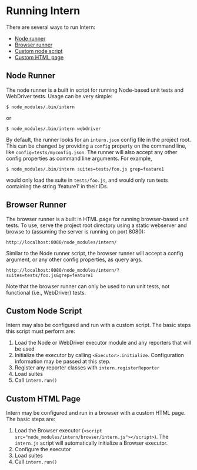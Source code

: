 # Running Intern

There are several ways to run Intern:

* [Node runner](#node-runner)
* [Browser runner](#browser-runner)
* [Custom node script](#custom-node-script)
* [Custom HTML page](#custom-html-page)

## Node Runner

The node runner is a built in script for running Node-based unit tests and WebDriver tests. Usage can be very simple:

    $ node_modules/.bin/intern

or

    $ node_modules/.bin/intern webdriver

By default, the runner looks for an `intern.json` config file in the project root. This can be changed by providing a
`config` property on the command line, like `config=tests/myconfig.json`. The runner will also accept any other config
properties as command line arguments. For example,

    $ node_modules/.bin/intern suites=tests/foo.js grep=feature1

would only load the suite in `tests/foo.js`, and would only run tests containing the string ‘feature1’ in their IDs.

## Browser Runner

The browser runner is a built in HTML page for running browser-based unit tests. To use, serve the project root
directory using a static webserver and browse to (assuming the server is running on port 8080):

    http://localhost:8080/node_modules/intern/

Similar to the Node runner script, the browser runner will accept a config argument, or any other config properties, as
query args.

    http://localhost:8080/node_modules/intern/?suites=tests/foo.js&grep=feature1

Note that the browser runner can only be used to run unit tests, not functional (i.e., WebDriver) tests.

## Custom Node Script

Intern may also be configured and run with a custom script. The basic steps this script must perform are:

1. Load the Node or WebDriver executor module and any reporters that will be used
2. Initialize the executor by calling `<Executor>.initialize`. Configuration information may be passed at this step.
3. Register any reporter classes with `intern.registerReporter`
4. Load suites
5. Call `intern.run()`

## Custom HTML Page

Intern may be configured and run in a browser with a custom HTML page. The basic steps are:

1. Load the Browser executor (`<script src="node_modules/intern/browser/intern.js"></script>`). The `intern.js` script
   will automatically initialize a Browser executor.
2. Configure the executor
3. Load suites
4. Call `intern.run()`
